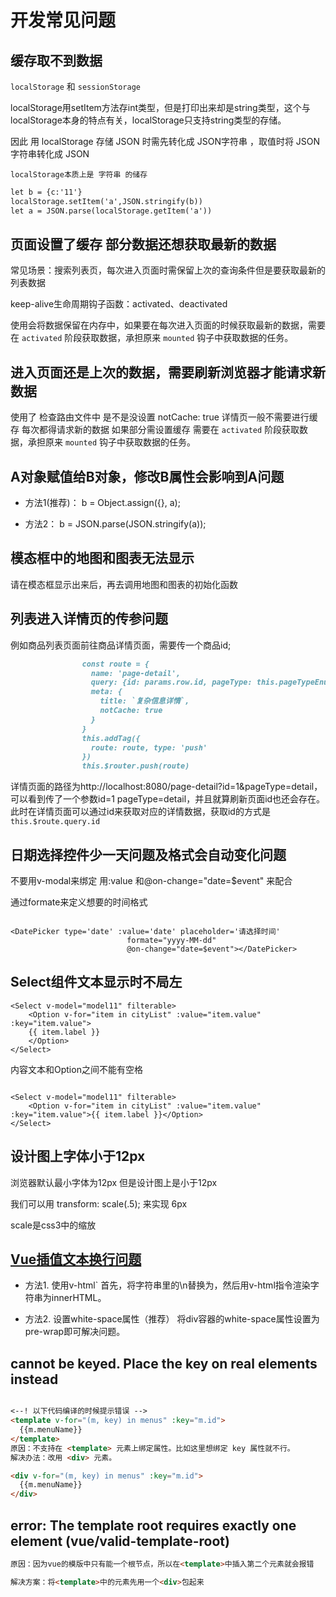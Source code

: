 # 开发常见问题

## 缓存取不到数据

`localStorage` 和  `sessionStorage` 

localStorage用setItem方法存int类型，但是打印出来却是string类型，这个与localStorage本身的特点有关，localStorage只支持string类型的存储。

因此 用 localStorage 存储 JSON 时需先转化成    JSON字符串 ，取值时将  JSON字符串转化成  JSON

`localStorage本质上是 字符串 的储存`

```markdown
let b = {c:'11'}
localStorage.setItem('a',JSON.stringify(b))
let a = JSON.parse(localStorage.getItem('a'))
```

## 页面设置了缓存 部分数据还想获取最新的数据

常见场景：搜索列表页，每次进入页面时需保留上次的查询条件但是要获取最新的列表数据

keep-alive生命周期钩子函数：activated、deactivated

使用<keep-alive>会将数据保留在内存中，如果要在每次进入页面的时候获取最新的数据，需要在 `activated` 阶段获取数据，承担原来 `mounted` 钩子中获取数据的任务。

## 进入页面还是上次的数据，需要刷新浏览器才能请求新数据

使用了<keep-alive> 检查路由文件中 是不是没设置 notCache: true 详情页一般不需要进行缓存 每次都得请求新的数据 如果部分需设置缓存 需要在 `activated` 阶段获取数据，承担原来 `mounted` 钩子中获取数据的任务。

##  A对象赋值给B对象，修改B属性会影响到A问题

   - 方法1(推荐)： b = Object.assign({}, a); 
   
   - 方法2： b = JSON.parse(JSON.stringify(a));
   
## 模态框中的地图和图表无法显示

请在模态框显示出来后，再去调用地图和图表的初始化函数

## 列表进入详情页的传参问题

例如商品列表页面前往商品详情页面，需要传一个商品id;


```markdown
                const route = {
                  name: 'page-detail',
                  query: {id: params.row.id, pageType: this.pageTypeEnum.detail},
                  meta: {
                    title: `复杂信息详情`,
                    notCache: true
                  }
                }
                this.addTag({
                  route: route, type: 'push'
                })
                this.$router.push(route)
```

详情页面的路径为http://localhost:8080/page-detail?id=1&pageType=detail，可以看到传了一个参数id=1 pageType=detail，并且就算刷新页面id也还会存在。此时在详情页面可以通过id来获取对应的详情数据，获取id的方式是
`this.$route.query.id`

## 日期选择控件少一天问题及格式会自动变化问题

不要用v-modal来绑定 用:value 和@on-change="date=$event" 来配合

通过formate来定义想要的时间格式

```vue

<DatePicker type='date' :value='date' placeholder='请选择时间'
                          formate="yyyy-MM-dd"
                          @on-change="date=$event"></DatePicker>

```

## Select组件文本显示时不局左

```vue
<Select v-model="model11" filterable>
    <Option v-for="item in cityList" :value="item.value" :key="item.value">
    {{ item.label }}
    </Option>
</Select>
```

内容文本和Option之间不能有空格
```vue

<Select v-model="model11" filterable>
    <Option v-for="item in cityList" :value="item.value" :key="item.value">{{ item.label }}</Option>
</Select>
```

## 设计图上字体小于12px

浏览器默认最小字体为12px 但是设计图上是小于12px 

我们可以用 transform: scale(.5); 来实现 6px 

scale是css3中的缩放

## [Vue插值文本换行问题](http://www.cnblogs.com/leegent/p/9274424.html)

- 方法1. 使用v-html` 首先，将字符串里的\n替换为，然后用v-html指令渲染字符串为innerHTML。

- 方法2. 设置white-space属性（推荐） 将div容器的white-space属性设置为pre-wrap即可解决问题。

## cannot be keyed. Place the key on real elements instead

```markdown

<--! 以下代码编译的时候提示错误 -->
<template v-for="(m, key) in menus" :key="m.id">
  {{m.menuName}}
</template>
原因：不支持在 <template> 元素上绑定属性。比如这里想绑定 key 属性就不行。
解决办法：改用 <div> 元素。

<div v-for="(m, key) in menus" :key="m.id">
  {{m.menuName}}
</div>
```

## error: The template root requires exactly one element (vue/valid-template-root) 

```markdown
原因：因为vue的模版中只有能一个根节点，所以在<template>中插入第二个元素就会报错

解决方案：将<template>中的元素先用一个<div>包起来
```